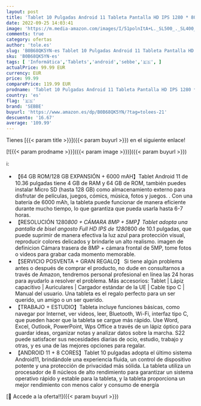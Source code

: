 ```yaml
---
layout: post
title: 'Tablet 10 Pulgadas Android 11 Tableta Pantalla HD IPS 1280 * 800  SEBBE Tablets 8 núcleos 4GB RAM+64GB ROM 128GB SD ，Dobles Cámaras/6000mAh/Bluetooth 4.1/Wi-Fi/Type-C/Estuche Protector+ Stylus - Azul'
date: 2022-09-25 14:03:41
image: 'https://m.media-amazon.com/images/I/51polnItA+L._SL500_._SL400_.jpg'
comments: true
category: ofertas
author: 'tole.es'
slug: 'B0B68QK5YN-es Tablet 10 Pulgadas Android 11 Tableta Pantalla HD IPS 1280...'
sku: 'B0B68QK5YN-es'
tags: [ 'Informática','Tablets','android','sebbe','🇪🇸', ]
actualPrice: 99.99 EUR
currency: EUR
price: 99.99
comparePrice: 119.99 EUR
prodname: 'Tablet 10 Pulgadas Android 11 Tableta Pantalla HD IPS 1280 * 800  SEBBE Tablets 8 núcleos 4GB RAM+64GB ROM 128GB SD ，Dobles Cámaras/6000mAh/Bluetooth 4.1/Wi-Fi/Type-C/Estuche Protector+ Stylus - Azul'
country: 'es'
flag: '🇪🇸'
brand: 'SEBBE'
buyurl: 'https://www.amazon.es/dp/B0B68QK5YN/?tag=tolees-21'
descuento: '16.67'
average: '109.99'
---
```


Tienes [{{< param title >}}]({{< param buyurl >}}) en el siguiente enlace!

[![{{< param prodname >}}]({{< param image >}})]({{< param buyurl >}})

ℹ️:

- 【64 GB ROM/128 GB EXPANSIÓN + 6000 mAH】Tablet Android 11 de 10.36 pulgadas tiene 4 GB de RAM y 64 GB de ROM, también puedes instalar Micro SD (hasta 128 GB) como almacenamiento externo para disfrutar de películas, juegos, cómics, música, fotos y juegos. . Con una batería de 6000 mAh, la tableta puede funcionar de manera eficiente durante mucho tiempo, lo que garantiza que pueda usarla hasta 6-7 horas.
- 【RESOLUCIÓN 1280*800 + CÁMARA 8MP + 5MP】Tablet adopta una pantalla de bisel angosto Full HD IPS de 1280*800 de 10.1 pulgadas, que puede suprimir de manera efectiva la luz azul para protección visual, reproducir colores delicados y brindarle un alto realismo. imagen de definicion Cámara trasera de 8MP + cámara frontal de 5MP, tome fotos o videos para grabar cada momento memorable.
- 【SERVICIO POSVENTA + GRAN REGALO】 Si tiene algún problema antes o después de comprar el producto, no dude en consultarnos a través de Amazon, tendremos personal profesional en línea las 24 horas para ayudarlo a resolver el problema. Más accesorios: Tablet | Lápiz capacitivo | Auriculares | Cargador estándar de la UE | Cable tipo C | Manual del usuario. Una tableta es el regalo perfecto para un ser querido, un amigo o un ser querido.
- 【TRABAJO + ESTUDIO】Tableta incluye funciones básicas, como navegar por Internet, ver videos, leer, Bluetooth, Wi-Fi, interfaz tipo C, que pueden hacer que la tableta se cargue más rápido. Use Word, Excel, Outlook, PowerPoint, Wps Office a través de un lápiz óptico para guardar ideas, organizar notas y analizar datos sobre la marcha. S22 puede satisfacer sus necesidades diarias de ocio, estudio, trabajo y otras, y es una de las mejores opciones para regalar.
- 【ANDROID 11 + 8 CORES】Tablet 10 pulgadas adopta el último sistema Android11, brindándole una experiencia fluida, un control de dispositivo potente y una protección de privacidad más sólida. La tableta utiliza un procesador de 8 núcleos de alto rendimiento para garantizar un sistema operativo rápido y estable para la tableta, y la tableta proporciona un mejor rendimiento con menos calor y consumo de energía

[🛒 Accede a la oferta!!]({{< param buyurl >}})
